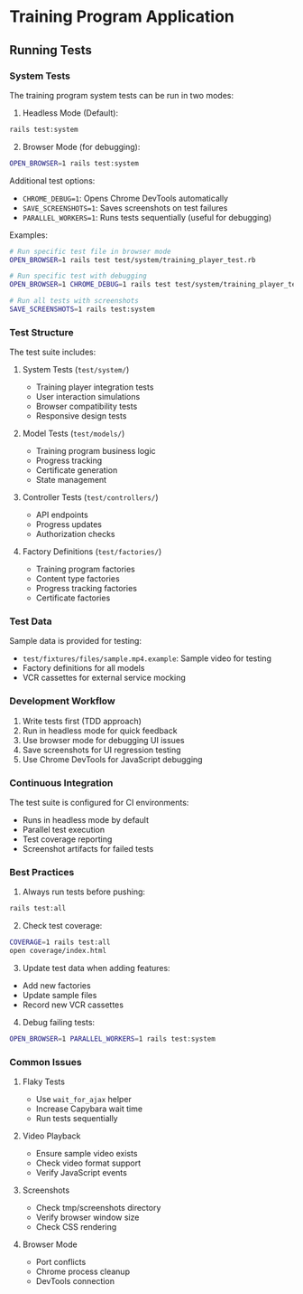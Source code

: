 # Training Program Application

## Running Tests

### System Tests

The training program system tests can be run in two modes:

1. Headless Mode (Default):
```bash
rails test:system
```

2. Browser Mode (for debugging):
```bash
OPEN_BROWSER=1 rails test:system
```

Additional test options:
- `CHROME_DEBUG=1`: Opens Chrome DevTools automatically
- `SAVE_SCREENSHOTS=1`: Saves screenshots on test failures
- `PARALLEL_WORKERS=1`: Runs tests sequentially (useful for debugging)

Examples:
```bash
# Run specific test file in browser mode
OPEN_BROWSER=1 rails test test/system/training_player_test.rb

# Run specific test with debugging
OPEN_BROWSER=1 CHROME_DEBUG=1 rails test test/system/training_player_test.rb -n test_completing_video_module

# Run all tests with screenshots
SAVE_SCREENSHOTS=1 rails test:system
```

### Test Structure

The test suite includes:

1. System Tests (`test/system/`)
   - Training player integration tests
   - User interaction simulations
   - Browser compatibility tests
   - Responsive design tests

2. Model Tests (`test/models/`)
   - Training program business logic
   - Progress tracking
   - Certificate generation
   - State management

3. Controller Tests (`test/controllers/`)
   - API endpoints
   - Progress updates
   - Authorization checks

4. Factory Definitions (`test/factories/`)
   - Training program factories
   - Content type factories
   - Progress tracking factories
   - Certificate factories

### Test Data

Sample data is provided for testing:
- `test/fixtures/files/sample.mp4.example`: Sample video for testing
- Factory definitions for all models
- VCR cassettes for external service mocking

### Development Workflow

1. Write tests first (TDD approach)
2. Run in headless mode for quick feedback
3. Use browser mode for debugging UI issues
4. Save screenshots for UI regression testing
5. Use Chrome DevTools for JavaScript debugging

### Continuous Integration

The test suite is configured for CI environments:
- Runs in headless mode by default
- Parallel test execution
- Test coverage reporting
- Screenshot artifacts for failed tests

### Best Practices

1. Always run tests before pushing:
```bash
rails test:all
```

2. Check test coverage:
```bash
COVERAGE=1 rails test:all
open coverage/index.html
```

3. Update test data when adding features:
- Add new factories
- Update sample files
- Record new VCR cassettes

4. Debug failing tests:
```bash
OPEN_BROWSER=1 PARALLEL_WORKERS=1 rails test:system
```

### Common Issues

1. Flaky Tests
   - Use `wait_for_ajax` helper
   - Increase Capybara wait time
   - Run tests sequentially

2. Video Playback
   - Ensure sample video exists
   - Check video format support
   - Verify JavaScript events

3. Screenshots
   - Check tmp/screenshots directory
   - Verify browser window size
   - Check CSS rendering

4. Browser Mode
   - Port conflicts
   - Chrome process cleanup
   - DevTools connection
